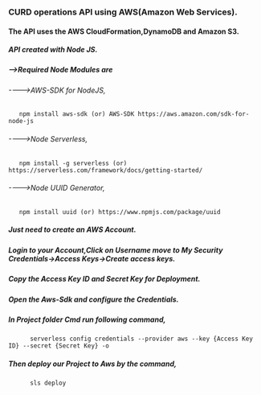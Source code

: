 ### CURD operations API using AWS(Amazon Web Services).
#### The API uses the AWS CloudFormation,DynamoDB and Amazon S3.
##### API created with Node JS.
##### -->Required Node Modules are
###### ---->AWS-SDK for NodeJS, 
       npm install aws-sdk (or) AWS-SDK https://aws.amazon.com/sdk-for-node-js
###### ---->Node Serverless,
       npm install -g serverless (or) https://serverless.com/framework/docs/getting-started/
###### ---->Node UUID Generator,
       npm install uuid (or) https://www.npmjs.com/package/uuid
##### Just need to create an AWS Account. 
##### Login to your Account,Click on Username move to My Security Credentials->Access Keys->Create access keys.
##### Copy the Access Key ID and Secret Key for Deployment.

##### Open the Aws-Sdk and configure the Credentials.
##### In Project folder Cmd run following command,
          serverless config credentials --provider aws --key {Access Key ID} --secret {Secret Key} -o
##### Then deploy our Project to Aws by the command,
          sls deploy
          
